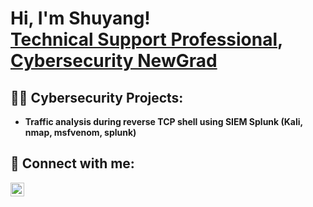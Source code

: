 <h1>Hi, I'm Shuyang! <br/><a href="https://github.com/WhoIsShuyang">Technical Support Professional</a>, <a href="https://www.linkedin.com/in/shuyang123//">Cybersecurity NewGrad</a>

<h2>👨‍💻 Cybersecurity Projects:</h2>

- <b>Traffic analysis during reverse TCP shell using SIEM Splunk (Kali, nmap, msfvenom, splunk)</b>

<h2> 🤳 Connect with me:</h2>

[<img align="left" alt="Shuyang Chen | LinkedIn" width="22px" src="https://www.vhv.rs/file/max/8/80808_linkedin-logo-white-png.png" />][linkedin]

[linkedin]: https://www.linkedin.com/in/shuyang123/

<!--
**WhoIsShuyang/WhoIsShuyang** is a ✨ _special_ ✨ repository because its `README.md` (this file) appears on your GitHub profile.

Here are some ideas to get you started:

- 🔭 I’m currently working on ...
- 🌱 I’m currently learning ...
- 👯 I’m looking to collaborate on ...
- 🤔 I’m looking for help with ...
- 💬 Ask me about ...
- 📫 How to reach me: ...
- 😄 Pronouns: ...
- ⚡ Fun fact: ...
-->
